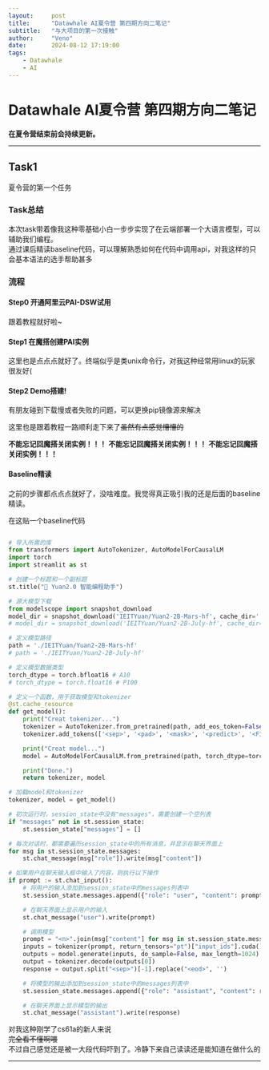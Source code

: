 ```yaml
---
layout:     post
title:      "Datawhale AI夏令营 第四期方向二笔记"
subtitle:   "与大项目的第一次接触"
author:     "Veno"
date:       2024-08-12 17:19:00
tags:
    - Datawhale
    - AI
---
```


# Datawhale AI夏令营 第四期方向二笔记

**在夏令营结束前会持续更新。**

----------------

## Task1

夏令营的第一个任务

### Task总结
本次task带着像我这种零基础小白一步步实现了在云端部署一个大语言模型，可以辅助我们编程。  
通过课后精读baseline代码，可以理解熟悉如何在代码中调用api，对我这样的只会基本语法的选手帮助甚多  

### 流程  

#### Step0 开通阿里云PAI-DSW试用  

跟着教程就好啦~

#### Step1 在魔搭创建PAI实例  

这里也是点点点就好了。终端似乎是类unix命令行，对我这种经常用linux的玩家很友好(

#### Step2 Demo搭建!  

有朋友碰到下载慢或者失败的问题，可以更换pip镜像源来解决  

这里也是跟着教程一路顺利走下来了~~虽然有点感觉懵懵的~~  

**不能忘记回魔搭关闭实例！！！**
**不能忘记回魔搭关闭实例！！！**
**不能忘记回魔搭关闭实例！！！**

#### Baseline精读  

之前的步骤都点点点就好了，没啥难度。我觉得真正吸引我的还是后面的baseline精读。    

在这贴一个baseline代码
```python

# 导入所需的库
from transformers import AutoTokenizer, AutoModelForCausalLM
import torch
import streamlit as st

# 创建一个标题和一个副标题
st.title("💬 Yuan2.0 智能编程助手")

# 源大模型下载
from modelscope import snapshot_download
model_dir = snapshot_download('IEITYuan/Yuan2-2B-Mars-hf', cache_dir='./')
# model_dir = snapshot_download('IEITYuan/Yuan2-2B-July-hf', cache_dir='./')

# 定义模型路径
path = './IEITYuan/Yuan2-2B-Mars-hf'
# path = './IEITYuan/Yuan2-2B-July-hf'

# 定义模型数据类型
torch_dtype = torch.bfloat16 # A10
# torch_dtype = torch.float16 # P100

# 定义一个函数，用于获取模型和tokenizer
@st.cache_resource
def get_model():
    print("Creat tokenizer...")
    tokenizer = AutoTokenizer.from_pretrained(path, add_eos_token=False, add_bos_token=False, eos_token='<eod>')
    tokenizer.add_tokens(['<sep>', '<pad>', '<mask>', '<predict>', '<FIM_SUFFIX>', '<FIM_PREFIX>', '<FIM_MIDDLE>','<commit_before>','<commit_msg>','<commit_after>','<jupyter_start>','<jupyter_text>','<jupyter_code>','<jupyter_output>','<empty_output>'], special_tokens=True)

    print("Creat model...")
    model = AutoModelForCausalLM.from_pretrained(path, torch_dtype=torch_dtype, trust_remote_code=True).cuda()

    print("Done.")
    return tokenizer, model

# 加载model和tokenizer
tokenizer, model = get_model()

# 初次运行时，session_state中没有"messages"，需要创建一个空列表
if "messages" not in st.session_state:
    st.session_state["messages"] = []

# 每次对话时，都需要遍历session_state中的所有消息，并显示在聊天界面上
for msg in st.session_state.messages:
    st.chat_message(msg["role"]).write(msg["content"])

# 如果用户在聊天输入框中输入了内容，则执行以下操作
if prompt := st.chat_input():
    # 将用户的输入添加到session_state中的messages列表中
    st.session_state.messages.append({"role": "user", "content": prompt})

    # 在聊天界面上显示用户的输入
    st.chat_message("user").write(prompt)

    # 调用模型
    prompt = "<n>".join(msg["content"] for msg in st.session_state.messages) + "<sep>" # 拼接对话历史
    inputs = tokenizer(prompt, return_tensors="pt")["input_ids"].cuda()
    outputs = model.generate(inputs, do_sample=False, max_length=1024) # 设置解码方式和最大生成长度
    output = tokenizer.decode(outputs[0])
    response = output.split("<sep>")[-1].replace("<eod>", '')

    # 将模型的输出添加到session_state中的messages列表中
    st.session_state.messages.append({"role": "assistant", "content": response})

    # 在聊天界面上显示模型的输出
    st.chat_message("assistant").write(response)

```

对我这种刚学了cs61a的新人来说  
~~完全看不懂啊喂~~  
不过自己感觉还是被一大段代码吓到了。冷静下来自己读读还是能知道在做什么的  

------------